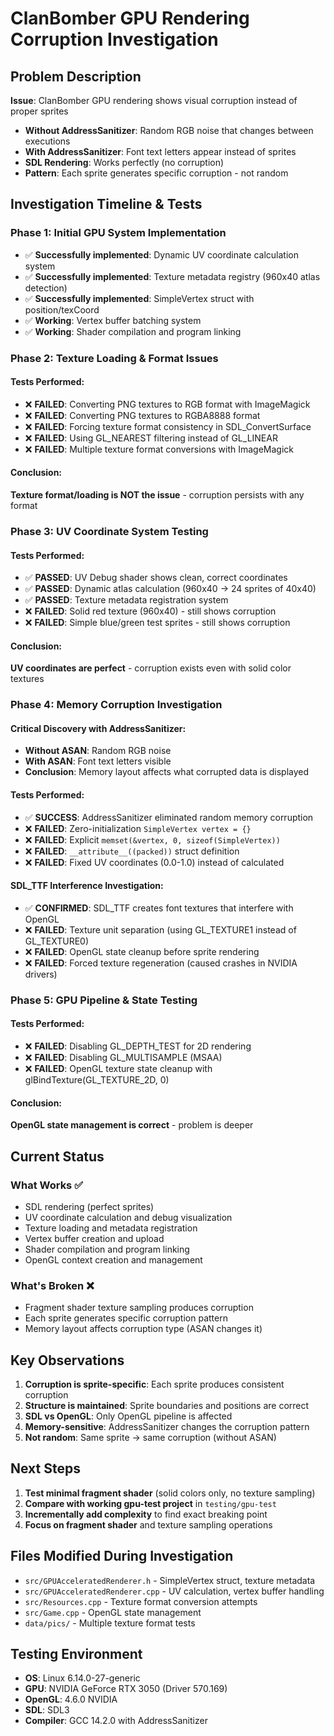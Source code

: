 # ClanBomber GPU Rendering Corruption Investigation

## Problem Description

**Issue**: ClanBomber GPU rendering shows visual corruption instead of proper sprites
- **Without AddressSanitizer**: Random RGB noise that changes between executions
- **With AddressSanitizer**: Font text letters appear instead of sprites
- **SDL Rendering**: Works perfectly (no corruption)
- **Pattern**: Each sprite generates specific corruption - not random

## Investigation Timeline & Tests

### Phase 1: Initial GPU System Implementation
- ✅ **Successfully implemented**: Dynamic UV coordinate calculation system
- ✅ **Successfully implemented**: Texture metadata registry (960x40 atlas detection)  
- ✅ **Successfully implemented**: SimpleVertex struct with position/texCoord
- ✅ **Working**: Vertex buffer batching system
- ✅ **Working**: Shader compilation and program linking

### Phase 2: Texture Loading & Format Issues
#### Tests Performed:
- ❌ **FAILED**: Converting PNG textures to RGB format with ImageMagick
- ❌ **FAILED**: Converting PNG textures to RGBA8888 format  
- ❌ **FAILED**: Forcing texture format consistency in SDL_ConvertSurface
- ❌ **FAILED**: Using GL_NEAREST filtering instead of GL_LINEAR
- ❌ **FAILED**: Multiple texture format conversions with ImageMagick

#### Conclusion:
**Texture format/loading is NOT the issue** - corruption persists with any format

### Phase 3: UV Coordinate System Testing  
#### Tests Performed:
- ✅ **PASSED**: UV Debug shader shows clean, correct coordinates 
- ✅ **PASSED**: Dynamic atlas calculation (960x40 → 24 sprites of 40x40)
- ✅ **PASSED**: Texture metadata registration system
- ❌ **FAILED**: Solid red texture (960x40) - still shows corruption
- ❌ **FAILED**: Simple blue/green test sprites - still shows corruption

#### Conclusion:
**UV coordinates are perfect** - corruption exists even with solid color textures

### Phase 4: Memory Corruption Investigation
#### Critical Discovery with AddressSanitizer:
- **Without ASAN**: Random RGB noise 
- **With ASAN**: Font text letters visible
- **Conclusion**: Memory layout affects what corrupted data is displayed

#### Tests Performed:
- ✅ **SUCCESS**: AddressSanitizer eliminated random memory corruption
- ❌ **FAILED**: Zero-initialization `SimpleVertex vertex = {}`
- ❌ **FAILED**: Explicit `memset(&vertex, 0, sizeof(SimpleVertex))`  
- ❌ **FAILED**: `__attribute__((packed))` struct definition
- ❌ **FAILED**: Fixed UV coordinates (0.0-1.0) instead of calculated

#### SDL_TTF Interference Investigation:
- ✅ **CONFIRMED**: SDL_TTF creates font textures that interfere with OpenGL
- ❌ **FAILED**: Texture unit separation (using GL_TEXTURE1 instead of GL_TEXTURE0)
- ❌ **FAILED**: OpenGL state cleanup before sprite rendering
- ❌ **FAILED**: Forced texture regeneration (caused crashes in NVIDIA drivers)

### Phase 5: GPU Pipeline & State Testing
#### Tests Performed:
- ❌ **FAILED**: Disabling GL_DEPTH_TEST for 2D rendering
- ❌ **FAILED**: Disabling GL_MULTISAMPLE (MSAA)
- ❌ **FAILED**: OpenGL texture state cleanup with glBindTexture(GL_TEXTURE_2D, 0)

#### Conclusion:
**OpenGL state management is correct** - problem is deeper

## Current Status

### What Works ✅
- SDL rendering (perfect sprites)
- UV coordinate calculation and debug visualization
- Texture loading and metadata registration  
- Vertex buffer creation and upload
- Shader compilation and program linking
- OpenGL context creation and management

### What's Broken ❌
- Fragment shader texture sampling produces corruption
- Each sprite generates specific corruption pattern
- Memory layout affects corruption type (ASAN changes it)

## Key Observations

1. **Corruption is sprite-specific**: Each sprite produces consistent corruption
2. **Structure is maintained**: Sprite boundaries and positions are correct
3. **SDL vs OpenGL**: Only OpenGL pipeline is affected
4. **Memory-sensitive**: AddressSanitizer changes the corruption pattern
5. **Not random**: Same sprite → same corruption (without ASAN)

## Next Steps

1. **Test minimal fragment shader** (solid colors only, no texture sampling)
2. **Compare with working gpu-test project** in `testing/gpu-test`
3. **Incrementally add complexity** to find exact breaking point
4. **Focus on fragment shader** and texture sampling operations

## Files Modified During Investigation

- `src/GPUAcceleratedRenderer.h` - SimpleVertex struct, texture metadata
- `src/GPUAcceleratedRenderer.cpp` - UV calculation, vertex buffer handling
- `src/Resources.cpp` - Texture format conversion attempts
- `src/Game.cpp` - OpenGL state management
- `data/pics/` - Multiple texture format tests

## Testing Environment

- **OS**: Linux 6.14.0-27-generic
- **GPU**: NVIDIA GeForce RTX 3050 (Driver 570.169)
- **OpenGL**: 4.6.0 NVIDIA
- **SDL**: SDL3
- **Compiler**: GCC 14.2.0 with AddressSanitizer